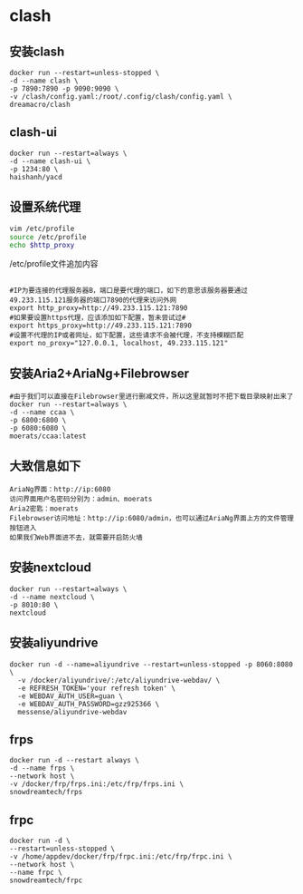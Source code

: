 

# clash

## 安装clash
```shell
docker run --restart=unless-stopped \
-d --name clash \
-p 7890:7890 -p 9090:9090 \
-v /clash/config.yaml:/root/.config/clash/config.yaml \
dreamacro/clash
```

## clash-ui
```shell
docker run --restart=always \
-d --name clash-ui \
-p 1234:80 \
haishanh/yacd
```

## 设置系统代理
```sh
vim /etc/profile
source /etc/profile
echo $http_proxy
```
/etc/profile文件追加内容

```text

#IP为要连接的代理服务器B，端口是要代理的端口，如下的意思该服务器要通过49.233.115.121服务器的端口7890的代理来访问外网
export http_proxy=http://49.233.115.121:7890
#如果要设置https代理，应该添加如下配置，暂未尝试过#
export https_proxy=http://49.233.115.121:7890
#设置不代理的IP或者网址，如下配置，这些请求不会被代理，不支持模糊匹配
export no_proxy="127.0.0.1, localhost, 49.233.115.121"

```

## 安装Aria2+AriaNg+Filebrowser
```shell
#由于我们可以直接在Filebrowser里进行删减文件，所以这里就暂时不把下载目录映射出来了
docker run --restart=always \
-d --name ccaa \
-p 6800:6800 \
-p 6080:6080 \
moerats/ccaa:latest
```

## 大致信息如下
```text
AriaNg界面：http://ip:6080
访问界面用户名密码分别为：admin、moerats
Aria2密匙：moerats
Filebrowser访问地址：http://ip:6080/admin，也可以通过AriaNg界面上方的文件管理按钮进入
如果我们Web界面进不去，就需要开启防火墙
```

## 安装nextcloud
```shell
docker run --restart=always \
-d --name nextcloud \
-p 8010:80 \
nextcloud
```

## 安装aliyundrive
```shell
docker run -d --name=aliyundrive --restart=unless-stopped -p 8060:8080 \
  -v /docker/aliyundrive/:/etc/aliyundrive-webdav/ \
  -e REFRESH_TOKEN='your refresh token' \
  -e WEBDAV_AUTH_USER=guan \
  -e WEBDAV_AUTH_PASSWORD=gzz925366 \
  messense/aliyundrive-webdav
```

## frps
```shell
docker run -d --restart always \
-d --name frps \
--network host \
-v /docker/frp/frps.ini:/etc/frp/frps.ini \
snowdreamtech/frps
```

## frpc
```shell
docker run -d \
--restart=unless-stopped \
-v /home/appdev/docker/frp/frpc.ini:/etc/frp/frpc.ini \
--network host \
--name frpc \
snowdreamtech/frpc
```

